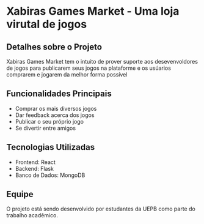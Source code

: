 # Xabiras Games Market - Uma loja virutal de jogos

## Detalhes sobre o Projeto
Xabiras Games Market tem o intuito de prover suporte aos desevenvoldores de jogos para publicarem seus jogos na plataforme e os usúarios comprarem e jogarem da melhor forma possível

## Funcionalidades Principais
- Comprar os mais diversos jogos
- Dar feedback acerca dos jogos
- Publicar o seu próprio jogo
- Se divertir entre amigos

## Tecnologias Utilizadas
- Frontend: React
- Backend: Flask
- Banco de Dados: MongoDB

## Equipe
O projeto está sendo desenvolvido por estudantes da UEPB como parte do trabalho acadêmico.